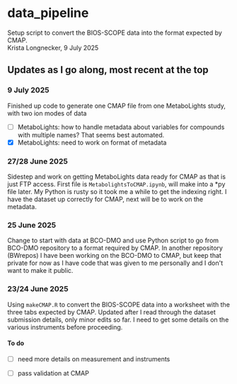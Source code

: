 # data_pipeline
Setup script to convert the BIOS-SCOPE data into the format expected by CMAP.\
Krista Longnecker, 9 July 2025

## Updates as I go along, most recent at the top
### 9 July 2025 
Finished up code to generate one CMAP file from one MetaboLights study, with two ion modes of data
- [ ] MetaboLights: how to handle metadata about variables for compounds with multiple names? That seems best automated.
- [x] MetaboLights: need to work on format of metadata

### 27/28 June 2025
Sidestep and work on getting MetaboLights data ready for CMAP as that is just FTP access. First file is ``MetabolightsToCMAP.ipynb``, will make into a *py file later. My Python is rusty so it took me a while to get the indexing right. I have the dataset up correctly for CMAP, next will be to work on the metadata.

### 25 June 2025
Change to start with data at BCO-DMO and use Python script to go from BCO-DMO repository to a format required by CMAP. In another repository (BWrepos) I have been working on the BCO-DMO to CMAP, but keep that private for now as I have code that was given to me personally and I don't want to make it public.

### 23/24 June 2025
Using ``makeCMAP.R`` to convert the BIOS-SCOPE data into a worksheet with the three tabs expected by CMAP. Updated after I read through the dataset submission details, only minor edits so far. I need to get some details on the various instruments before proceeding.

#### To do
- [ ] need more details on measurement and instruments
- [ ] pass validation at CMAP

